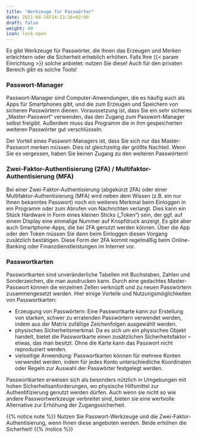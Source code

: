 ```yaml
---
title: "Werkzeuge für Passwörter"
date: 2021-04-18T14:13:26+02:00
draft: false
weight: 40
icon: lock-open
---
```



Es gibt Werkzeuge für Passwörter, die Ihnen das Erzeugen und Merken erleichtern oder die Sicherheit erheblich erhöhen. Falls Ihre {{< param Einrichtung >}} solche anbietet: nutzen Sie diese! Auch für den privaten Bereich gibt es solche Tools!


### Passwort-Manager
Passwort-Manager sind Computer-Anwendungen, die es häufig auch als Apps für Smartphones gibt, und die zum Erzeugen und Speichern von sicheren Passwörtern dienen. Voraussetzung ist, dass Sie ein sehr sicheres „Master-Passwort“ verwenden, das den Zugang zum Passwort-Manager selbst freigibt. Außerdem muss das Programm die in ihm gespeicherten weiteren Passwörter gut verschlüsseln.

Der Vorteil eines Passwort-Managers ist, dass Sie sich nur das Master-Passwort merken müssen. Dies ist gleichzeitig der größte Nachteil. Wenn Sie es vergessen, haben Sie keinen Zugang zu den weiteren Passwörtern!


### Zwei-Faktor-Authentisierung (2FA) / Multifaktor-Authentisierung (MFA)
Bei einer Zwei-Faktor-Authentisierung (abgekürzt 2FA) oder einer Multifaktor-Authentisierung (MFA) wird neben dem Wissen (z.B. ein nur Ihnen bekanntes Passwort) noch ein weiteres Merkmal beim Einloggen in ein Programm oder zum Abrufen von Nachrichten verlangt. Dies kann ein Stück Hardware in Form eines kleinen Sticks („Token“) sein, der ggf. auf einem Display eine einmalige Nummer auf Knopfdruck anzeigt. Es gibt aber auch Smartphone-Apps, die bei 2FA genutzt werden können. Über die App oder den Token müssen Sie dann beim Einloggen diesen Vorgang zusätzlich bestätigen. Diese Form der 2FA kommt regelmäßig beim Online-Banking oder Finanzdienstleistungen im Internet vor.

### Passwortkarten
Passwortkarten sind unveränderliche Tabellen mit Buchstaben, Zahlen und Sonderzeichen, die man ausdrucken kann. Durch eine gedachtes Master-Passwort können die einzelnen Zellen verknüpft und zu neuen Passwörtern zusammengesetzt werden. Hier einige Vorteile und Nutzungsmöglichkeiten von Passwortkarten:

* Erzeugung von Passwörtern: Eine Passwortkarte kann zur Erstellung von starken, schwer zu erratenden Passwörtern verwendet werden, indem aus der Matrix zufällige Zeichenfolgen ausgewählt werden.
* physisches Sicherheitsmerkmal: Da es sich um ein physisches Objekt handelt, bietet die Passwortkarte einen zusätzlichen Sicherheitsfaktor – etwas, das man besitzt. Ohne die Karte kann das Passwort nicht reproduziert werden.
* vielseitige Anwendung: Passwortkarten können für mehrere Konten verwendet werden, indem für jedes Konto unterschiedliche Koordinaten oder Regeln zur Auswahl der Passwörter festgelegt werden.

Passwortkarten erweisen sich als besonders nützlich in Umgebungen mit hohen Sicherheitsanforderungen, wo physische Hilfsmittel zur Authentifizierung genutzt werden dürfen. Auch wenn sie nicht so wie andere Passwortwerkzeuge verbreitet sind, bieten sie eine wertvolle Alternative zur Erhöhung der Zugangssicherheit.



{{% notice note %}}
Nutzen Sie Passwort-Werkzeuge und die Zwei-Faktor-Authentisierung, wenn Ihnen diese angeboten werden. Beide erhöhen die Sicherheit!
{{% /notice %}}